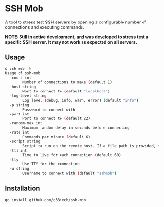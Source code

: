 # SSH Mob

A tool to stress test SSH servers by opening a configurable number of connections and executing commands.

**NOTE: Still in active development, and was developed to stress test a specific SSH server. It may not work as expected on all servers.**

## Usage

```bash
$ ssh-mob -h
Usage of ssh-mob:
  -count int
        Number of connections to make (default 1)
  -host string
        Host to connect to (default "localhost")
  -log-level string
        Log level (debug, info, warn, error) (default "info")
  -p string
        Password to connect with
  -port int
        Port to connect to (default 22)
  -random-max int
        Maximum random delay in seconds before connecting
  -rate int
        Commands per minute (default 6)
  -script string
        Script to run on the remote host. If a file path is provided, the contents will be used.
  -ttl int
        Time to live for each connection (default 60)
  -tty
        Use TTY for the connection
  -u string
        Username to connect with (default "sshmob")
```

## Installation

```bash
go install github.com/c33tech/ssh-mob
```
